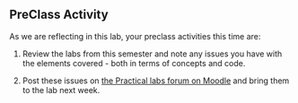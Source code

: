
## PreClass Activity

As we are reflecting in this lab, your preclass activities this time are:

1. Review the labs from this semester and note any issues you have with the elements covered - both in terms of concepts and code.

2. Post these issues on <a href = "https://moodle.gla.ac.uk" target = "_blank">the Practical labs forum on Moodle</a> and bring them to the lab next week.


